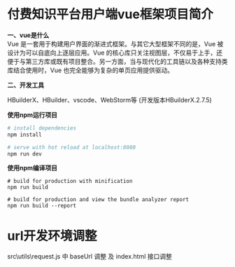 # 付费知识平台用户端vue框架项目简介
**一、vue是什么**  
Vue 是一套用于构建用户界面的渐进式框架。与其它大型框架不同的是，Vue 被设计为可以自底向上逐层应用。Vue 的核心库只关注视图层，不仅易于上手，还便于与第三方库或既有项目整合。另一方面，当与现代化的工具链以及各种支持类库结合使用时，Vue 也完全能够为复杂的单页应用提供驱动。

**二、开发工具**  

HBuilderX、HBuilder、vscode、WebStorm等
(开发版本HBuilderX.2.7.5) 


**使用npm运行项目**  

``` bash
# install dependencies
npm install

# serve with hot reload at localhost:8080
npm run dev
```

**使用npm编译项目**
```
# build for production with minification
npm run build

# build for production and view the bundle analyzer report
npm run build --report
```

# url开发环境调整
src\utils\request.js 中 baseUrl 调整 及 index.html 接口调整 




